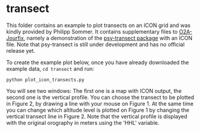 # transect

This folder contains an example to plot transects on an ICON grid and was kindly provided by Philipp Sommer. It contains supplementary files to [O2A-Jourfix](https://github.com/Chilipp/psyplot-O2A-Jourfix-20210224), namely a demonstration of the [psy-transect package](https://github.com/psyplot/psy-transect) with an ICON file. Note that psy-transect is still under development and has no official release yet.

To create the example plot below, once you have already downloaded the example data, `cd transect` and run:

    python plot_icon_transects.py

You will see two windows: The first one is a map with ICON output, the second one is the vertical profile. You can choose the transect to be plotted in Figure 2, by drawing a line with your mouse on Figure 1. At the same time you can change which altitude level is plotted on Figure 1 by changing the vertical transect line in Figure 2.  Note that the vertical profile is displayed with the original orography in meters using the 'HHL' variable.
